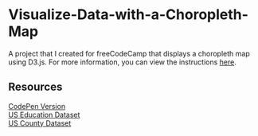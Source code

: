 # Visualize-Data-with-a-Choropleth-Map

A project that I created for freeCodeCamp that displays a choropleth map using D3.js. For more information, you can view the instructions [here](https://www.freecodecamp.org/learn/data-visualization/data-visualization-projects/visualize-data-with-a-choropleth-map).

## Resources

[CodePen Version](https://codepen.io/lchap701/full/wvJQwPe)<br>
[US Education Dataset](https://cdn.freecodecamp.org/testable-projects-fcc/data/choropleth_map/for_user_education.json)<br>
[US County Dataset](https://cdn.freecodecamp.org/testable-projects-fcc/data/choropleth_map/counties.json)
